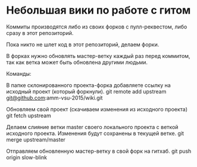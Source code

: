 # Небольшая вики по работе с гитом

Коммиты производятся либо из своих форков с пулл-реквестом, либо сразу в этот репозиторий.


Пока никто не шлет код в этот репозиторий, делаем форки.

В форках нужно обновлять мастер-ветку каждый раз перед коммитом, так как ветка может быть обновлена другими людьми.

Команды:

В папке склонированного проекта-форка добавляете ссылку на исходный проект (который форкнули).
git remote add upstream git@github.com:amm-vsu-2015/wiki.git

Обновляем свой проект (скачиваем изменения из исходного проекта)
git fetch upstream

Делаем слияние ветки master своего локального проекта с веткой исходного проекта.
Изменения будут сохранены в текущей ветке.
git merge upstream/master

Отправляем обновленную мастер-ветку в свой форк на гитхаб.
git push origin slow-blink

